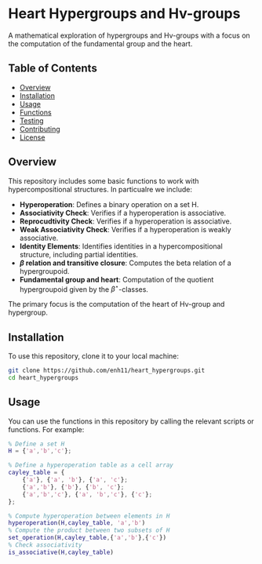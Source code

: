 # Heart Hypergroups and Hv-groups

A mathematical exploration of hypergroups and Hv-groups with a focus on the computation of the fundamental group and the heart.


## Table of Contents

- [Overview](#overview)
- [Installation](#installation)
- [Usage](#usage)
- [Functions](#functions)
- [Testing](#testing)
- [Contributing](#contributing)
- [License](#license)

## Overview

This repository includes some basic functions to work with hypercompositional structures. In particualre we include:

- **Hyperoperation**: Defines a binary operation on a set H.
- **Associativity Check**: Verifies if a hyperoperation is associative.
- **Reprocudtivity Check**: Verifies if a hyperoperation is associative.
- **Weak Associativity Check**: Verifies if a hyperoperation is weakly associative.
- **Identity Elements**: Identifies identities in a hypercompositional structure, including partial identities.
- **$\beta$ relation and transitive closure**: Computes the beta relation of a hypergroupoid.
- **Fundamental group and heart**: Computation of the quotient hypergroupoid given by the $\beta^\star$-classes.

The primary focus is the computation of the heart of Hv-group and hypergroup. 

## Installation

To use this repository, clone it to your local machine:

```bash
git clone https://github.com/enh11/heart_hypergroups.git
cd heart_hypergroups
```
## Usage

You can use the functions in this repository by calling the relevant scripts or functions. For example:

```matlab
% Define a set H
H = {'a','b','c'};

% Define a hyperoperation table as a cell array
cayley_table = {
    {'a'}, {'a', 'b'}, {'a', 'c'};
    {'a','b'}, {'b'}, {'b', 'c'};
    {'a','b','c'}, {'a', 'b','c'}, {'c'};
};

% Compute hyperoperation between elements in H
hyperoperation(H,cayley_table, 'a','b')
% Compute the product between two subsets of H
set_operation(H,cayley_table,{'a','b'},{'c'})
% Check associativity
is_associative(H,cayley_table)
